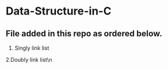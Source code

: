 # Data-Structure-in-C
## File added in this repo as ordered below. 
1. Singly link list 

2.Doubly link list\n

